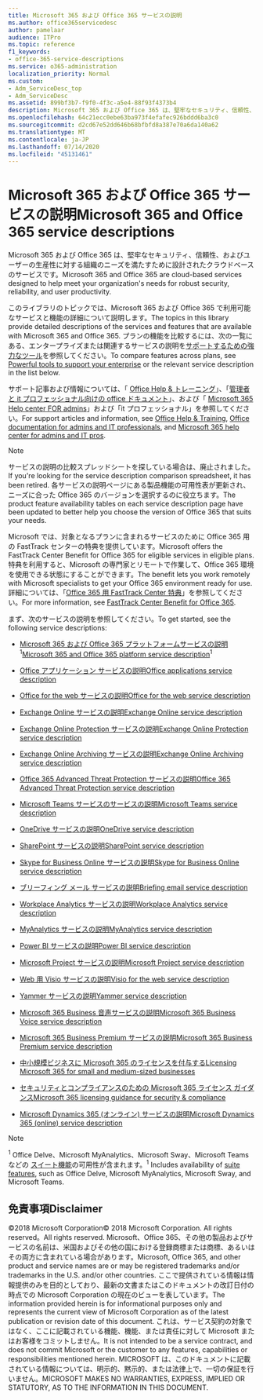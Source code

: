 ```yaml
---
title: Microsoft 365 および Office 365 サービスの説明
ms.author: office365servicedesc
author: pamelaar
audience: ITPro
ms.topic: reference
f1_keywords:
- office-365-service-descriptions
ms.service: o365-administration
localization_priority: Normal
ms.custom:
- Adm_ServiceDesc_top
- Adm_ServiceDesc
ms.assetid: 899bf3b7-f9f0-4f3c-a5e4-88f93f4373b4
description: Microsoft 365 および Office 365 は、堅牢なセキュリティ、信頼性、およびユーザーの生産性に対する組織のニーズを満たすために設計されたクラウドベースのサービスです。
ms.openlocfilehash: 64c21ecc0ebe63ba973f4efafec926bddd6ba3c0
ms.sourcegitcommit: d2cd67e52dd646b68bfbfd8a387e70a6da140a62
ms.translationtype: MT
ms.contentlocale: ja-JP
ms.lasthandoff: 07/14/2020
ms.locfileid: "45131461"
---
```

# <a name="microsoft-365-and-office-365-service-descriptions"></a><span data-ttu-id="5fa14-103">Microsoft 365 および Office 365 サービスの説明</span><span class="sxs-lookup"><span data-stu-id="5fa14-103">Microsoft 365 and Office 365 service descriptions</span></span> 

<span data-ttu-id="5fa14-104">Microsoft 365 および Office 365 は、堅牢なセキュリティ、信頼性、およびユーザーの生産性に対する組織のニーズを満たすために設計されたクラウドベースのサービスです。</span><span class="sxs-lookup"><span data-stu-id="5fa14-104">Microsoft 365 and Office 365 are cloud-based services designed to help meet your organization's needs for robust security, reliability, and user productivity.</span></span> 
  
<span data-ttu-id="5fa14-105">このライブラリのトピックでは、Microsoft 365 および Office 365 で利用可能なサービスと機能の詳細について説明します。</span><span class="sxs-lookup"><span data-stu-id="5fa14-105">The topics in this library provide detailed descriptions of the services and features that are available with Microsoft 365 and Office 365.</span></span> <span data-ttu-id="5fa14-106">プランの機能を比較するには、次の一覧にある、エンタープライズまたは関連するサービスの説明を[サポートするための強力なツール](https://go.microsoft.com/fwlink/?LinkID=799177&amp;clcid=0x409)を参照してください。</span><span class="sxs-lookup"><span data-stu-id="5fa14-106">To compare features across plans, see [Powerful tools to support your enterprise](https://go.microsoft.com/fwlink/?LinkID=799177&amp;clcid=0x409) or the relevant service description in the list below.</span></span> 
  
<span data-ttu-id="5fa14-107">サポート記事および情報については、「 [Office Help & トレーニング](https://support.office.com/)」、「[管理者と it プロフェッショナル向けの office ドキュメント](https://docs.microsoft.com/office/)」、および「 [Microsoft 365 Help center FOR admins](https://docs.microsoft.com/microsoft-365/?view=o365-worldwide)」および「it プロフェッショナル」を参照してください。</span><span class="sxs-lookup"><span data-stu-id="5fa14-107">For support articles and information, see [Office Help & Training](https://support.office.com/), [Office documentation for admins and IT professionals](https://docs.microsoft.com/office/), and [Microsoft 365 help center for admins and IT pros](https://docs.microsoft.com/microsoft-365/?view=o365-worldwide).</span></span>
  
> [!NOTE]
> <span data-ttu-id="5fa14-108">サービスの説明の比較スプレッドシートを探している場合は、廃止されました。</span><span class="sxs-lookup"><span data-stu-id="5fa14-108">If you're looking for the service description comparison spreadsheet, it has been retired.</span></span> <span data-ttu-id="5fa14-109">各サービスの説明ページにある製品機能の可用性表が更新され、ニーズに合った Office 365 のバージョンを選択するのに役立ちます。</span><span class="sxs-lookup"><span data-stu-id="5fa14-109">The product feature availability tables on each service description page have been updated to better help you choose the version of Office 365 that suits your needs.</span></span> 
  
<span data-ttu-id="5fa14-110">Microsoft では、対象となるプランに含まれるサービスのために Office 365 用の FastTrack センターの特典を提供しています。</span><span class="sxs-lookup"><span data-stu-id="5fa14-110">Microsoft offers the FastTrack Center Benefit for Office 365 for eligible services in eligible plans.</span></span> <span data-ttu-id="5fa14-111">特典を利用すると、Microsoft の専門家とリモートで作業して、Office 365 環境を使用できる状態にすることができます。</span><span class="sxs-lookup"><span data-stu-id="5fa14-111">The benefit lets you work remotely with Microsoft specialists to get your Office 365 environment ready for use.</span></span> <span data-ttu-id="5fa14-112">詳細については、「[Office 365 用 FastTrack Center 特典](https://docs.microsoft.com/fasttrack/O365-fasttrack-benefit-for-office-365)」を参照してください。</span><span class="sxs-lookup"><span data-stu-id="5fa14-112">For more information, see [FastTrack Center Benefit for Office 365](https://docs.microsoft.com/fasttrack/O365-fasttrack-benefit-for-office-365).</span></span>
  
<span data-ttu-id="5fa14-113">まず、次のサービスの説明を参照してください。</span><span class="sxs-lookup"><span data-stu-id="5fa14-113">To get started, see the following service descriptions:</span></span>
  
- <span data-ttu-id="5fa14-114">[Microsoft 365 および Office 365 プラットフォームサービスの説明](office-365-platform-service-description/office-365-platform-service-description.md)<sup>1</sup></span><span class="sxs-lookup"><span data-stu-id="5fa14-114">[Microsoft 365 and Office 365 platform service description](office-365-platform-service-description/office-365-platform-service-description.md)<sup>1</sup></span></span>

- [<span data-ttu-id="5fa14-115">Office アプリケーション サービスの説明</span><span class="sxs-lookup"><span data-stu-id="5fa14-115">Office applications service description</span></span>](office-applications-service-description/office-applications-service-description.md)

- [<span data-ttu-id="5fa14-116">Office for the web サービスの説明</span><span class="sxs-lookup"><span data-stu-id="5fa14-116">Office for the web service description</span></span>](office-online-service-description/office-online-service-description.md)

- [<span data-ttu-id="5fa14-117">Exchange Online サービスの説明</span><span class="sxs-lookup"><span data-stu-id="5fa14-117">Exchange Online service description</span></span>](exchange-online-service-description/exchange-online-service-description.md)

- [<span data-ttu-id="5fa14-118">Exchange Online Protection サービスの説明</span><span class="sxs-lookup"><span data-stu-id="5fa14-118">Exchange Online Protection service description</span></span>](exchange-online-protection-service-description/exchange-online-protection-service-description.md)

- [<span data-ttu-id="5fa14-119">Exchange Online Archiving サービスの説明</span><span class="sxs-lookup"><span data-stu-id="5fa14-119">Exchange Online Archiving service description</span></span>](exchange-online-archiving-service-description/exchange-online-archiving-service-description.md)

- [<span data-ttu-id="5fa14-120">Office 365 Advanced Threat Protection サービスの説明</span><span class="sxs-lookup"><span data-stu-id="5fa14-120">Office 365 Advanced Threat Protection service description</span></span>](office-365-advanced-threat-protection-service-description.md)

- [<span data-ttu-id="5fa14-121">Microsoft Teams サービスのサービスの説明</span><span class="sxs-lookup"><span data-stu-id="5fa14-121">Microsoft Teams service description</span></span>](teams-service-description.md)

- [<span data-ttu-id="5fa14-122">OneDrive サービスの説明</span><span class="sxs-lookup"><span data-stu-id="5fa14-122">OneDrive service description</span></span>](onedrive-for-business-service-description.md)

- [<span data-ttu-id="5fa14-123">SharePoint サービスの説明</span><span class="sxs-lookup"><span data-stu-id="5fa14-123">SharePoint service description</span></span>](sharepoint-online-service-description/sharepoint-online-service-description.md)

- [<span data-ttu-id="5fa14-124">Skype for Business Online サービスの説明</span><span class="sxs-lookup"><span data-stu-id="5fa14-124">Skype for Business Online service description</span></span>](skype-for-business-online-service-description/skype-for-business-online-service-description.md)

- [<span data-ttu-id="5fa14-125">ブリーフィング メール サービスの説明</span><span class="sxs-lookup"><span data-stu-id="5fa14-125">Briefing email service description</span></span>](briefing-service-description.md)

- [<span data-ttu-id="5fa14-126">Workplace Analytics サービスの説明</span><span class="sxs-lookup"><span data-stu-id="5fa14-126">Workplace Analytics service description</span></span>](workplace-analytics-service-description.md)

- [<span data-ttu-id="5fa14-127">MyAnalytics サービスの説明</span><span class="sxs-lookup"><span data-stu-id="5fa14-127">MyAnalytics service description</span></span>](mya-service-description.md)

- [<span data-ttu-id="5fa14-128">Power BI サービスの説明</span><span class="sxs-lookup"><span data-stu-id="5fa14-128">Power BI service description</span></span>](power-bi-service-description.md)

- [<span data-ttu-id="5fa14-129">Microsoft Project サービスの説明</span><span class="sxs-lookup"><span data-stu-id="5fa14-129">Microsoft Project service description</span></span>](project-online-service-description/project-online-service-description.md)

- [<span data-ttu-id="5fa14-130">Web 用 Visio サービスの説明</span><span class="sxs-lookup"><span data-stu-id="5fa14-130">Visio for the web service description</span></span>](visio-online-service-description/visio-online-service-description.md)

- [<span data-ttu-id="5fa14-131">Yammer サービスの説明</span><span class="sxs-lookup"><span data-stu-id="5fa14-131">Yammer service description</span></span>](yammer-service-description/yammer-service-description.md)

- [<span data-ttu-id="5fa14-132">Microsoft 365 Business 音声サービスの説明</span><span class="sxs-lookup"><span data-stu-id="5fa14-132">Microsoft 365 Business Voice service description</span></span>](microsoft-365-business-voice-service-description.md)

- [<span data-ttu-id="5fa14-133">Microsoft 365 Business Premium サービスの説明</span><span class="sxs-lookup"><span data-stu-id="5fa14-133">Microsoft 365 Business Premium service description</span></span>](microsoft-365-service-descriptions/microsoft-365-business-service-description.md)

- [<span data-ttu-id="5fa14-134">中小規模ビジネスに Microsoft 365 のライセンスを付与する</span><span class="sxs-lookup"><span data-stu-id="5fa14-134">Licensing Microsoft 365 for small and medium-sized businesses</span></span>](microsoft-365-service-descriptions/licensing-microsoft-365-in-smb.md)

- [<span data-ttu-id="5fa14-135">セキュリティとコンプライアンスのための Microsoft 365 ライセンス ガイダンス</span><span class="sxs-lookup"><span data-stu-id="5fa14-135">Microsoft 365 licensing guidance for security & compliance</span></span>](microsoft-365-service-descriptions/microsoft-365-tenantlevel-services-licensing-guidance/microsoft-365-security-compliance-licensing-guidance.md)

- [<span data-ttu-id="5fa14-136">Microsoft Dynamics 365 (オンライン) サービスの説明</span><span class="sxs-lookup"><span data-stu-id="5fa14-136">Microsoft Dynamics 365 (online) service description</span></span>](microsoft-dynamics-365-online-service-description.md)

> [!NOTE]
> <span data-ttu-id="5fa14-137"><sup>1</sup> Office Delve、Microsoft MyAnalytics、Microsoft Sway、Microsoft Teams などの [スイート機能](https://docs.microsoft.com/office365/servicedescriptions/office-365-platform-service-description/office-365-suite-features)の可用性が含まれます。</span><span class="sxs-lookup"><span data-stu-id="5fa14-137"><sup>1</sup> Includes availability of [suite features](https://docs.microsoft.com/office365/servicedescriptions/office-365-platform-service-description/office-365-suite-features), such as Office Delve, Microsoft MyAnalytics, Microsoft Sway, and Microsoft Teams.</span></span>
  
## <a name="disclaimer"></a><span data-ttu-id="5fa14-138">免責事項</span><span class="sxs-lookup"><span data-stu-id="5fa14-138">Disclaimer</span></span>

<span data-ttu-id="5fa14-139">&copy;2018 Microsoft Corporation</span><span class="sxs-lookup"><span data-stu-id="5fa14-139">&copy; 2018 Microsoft Corporation.</span></span> <span data-ttu-id="5fa14-140">All rights reserved。</span><span class="sxs-lookup"><span data-stu-id="5fa14-140">All rights reserved.</span></span> <span data-ttu-id="5fa14-141">Microsoft、Office 365、その他の製品およびサービスの名前は、米国およびその他の国における登録商標または商標、あるいはその両方に含まれている場合があります。</span><span class="sxs-lookup"><span data-stu-id="5fa14-141">Microsoft, Office 365, and other product and service names are or may be registered trademarks and/or trademarks in the U.S. and/or other countries.</span></span> <span data-ttu-id="5fa14-142">ここで提供されている情報は情報提供のみを目的としており、最新の文書またはこのドキュメントの改訂日付の時点での Microsoft Corporation の現在のビューを表しています。</span><span class="sxs-lookup"><span data-stu-id="5fa14-142">The information provided herein is for informational purposes only and represents the current view of Microsoft Corporation as of the latest publication or revision date of this document.</span></span> <span data-ttu-id="5fa14-143">これは、サービス契約の対象ではなく、ここに記載されている機能、機能、または責任に対して Microsoft またはお客様をコミットしません。</span><span class="sxs-lookup"><span data-stu-id="5fa14-143">It is not intended to be a service contract, and does not commit Microsoft or the customer to any features, capabilities or responsibilities mentioned herein.</span></span> <span data-ttu-id="5fa14-144">MICROSOFT は、このドキュメントに記載されている情報については、明示的、黙示的、または法律上で、一切の保証を行いません。</span><span class="sxs-lookup"><span data-stu-id="5fa14-144">MICROSOFT MAKES NO WARRANTIES, EXPRESS, IMPLIED OR STATUTORY, AS TO THE INFORMATION IN THIS DOCUMENT.</span></span>
 